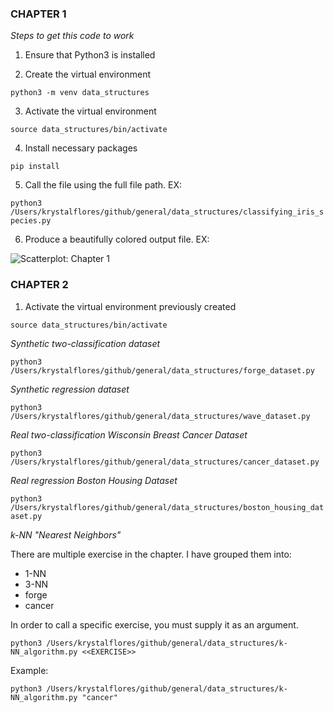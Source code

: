 
### CHAPTER 1

_Steps to get this code to work_

1. Ensure that Python3 is installed

2. Create the virtual environment

```python3 -m venv data_structures```

3. Activate the virtual environment

```source data_structures/bin/activate```

4. Install necessary packages

```pip install ```

5. Call the file using the full file path. EX:

```python3 /Users/krystalflores/github/general/data_structures/classifying_iris_species.py```

6. Produce a beautifully colored output file. EX:

![Scatterplot: Chapter 1](/images/section_intromachinelearning_chapt1.jpg)

### CHAPTER 2

1. Activate the virtual environment previously created

```source data_structures/bin/activate```

_Synthetic two-classification dataset_

```python3 /Users/krystalflores/github/general/data_structures/forge_dataset.py```

_Synthetic regression dataset_

```python3 /Users/krystalflores/github/general/data_structures/wave_dataset.py```

_Real two-classification Wisconsin Breast Cancer Dataset_

```python3 /Users/krystalflores/github/general/data_structures/cancer_dataset.py```

_Real regression Boston Housing Dataset_

```python3 /Users/krystalflores/github/general/data_structures/boston_housing_dataset.py```


_k-NN "Nearest Neighbors"_

There are multiple exercise in the chapter. I have grouped them into:
- 1-NN
- 3-NN
- forge
- cancer

In order to call a specific exercise, you must supply it as an argument.

```python3 /Users/krystalflores/github/general/data_structures/k-NN_algorithm.py <<EXERCISE>> ```

Example:

```python3 /Users/krystalflores/github/general/data_structures/k-NN_algorithm.py "cancer"```




